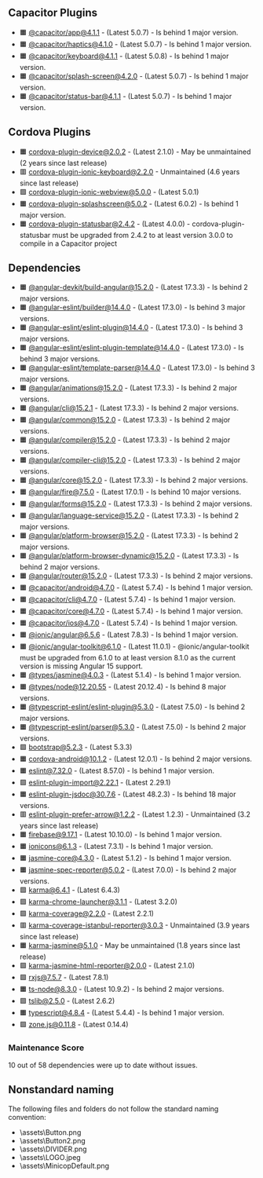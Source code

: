 ## Capacitor Plugins

- 🟧 [@capacitor/app@4.1.1](https://github.com/ionic-team/capacitor-plugins.git) - (Latest 5.0.7) - Is behind 1 major version.
- 🟧 [@capacitor/haptics@4.1.0](https://github.com/ionic-team/capacitor-plugins.git) - (Latest 5.0.7) - Is behind 1 major version.
- 🟧 [@capacitor/keyboard@4.1.1](https://github.com/ionic-team/capacitor-plugins.git) - (Latest 5.0.8) - Is behind 1 major version.
- 🟧 [@capacitor/splash-screen@4.2.0](https://github.com/ionic-team/capacitor-plugins.git) - (Latest 5.0.7) - Is behind 1 major version.
- 🟧 [@capacitor/status-bar@4.1.1](https://github.com/ionic-team/capacitor-plugins.git) - (Latest 5.0.7) - Is behind 1 major version.
## Cordova Plugins

- 🟧 cordova-plugin-device@2.0.2 - (Latest 2.1.0) - May be unmaintained (2 years since last release)
- 🟥 [cordova-plugin-ionic-keyboard@2.2.0](https://github.com/ionic-team/cordova-plugin-ionic-keyboard.git) - Unmaintained (4.6 years since last release)
- 🟩 [cordova-plugin-ionic-webview@5.0.0](https://github.com/ionic-team/cordova-plugin-ionic-webview.git) - (Latest 5.0.1)
- 🟧 [cordova-plugin-splashscreen@5.0.2](https://github.com/apache/cordova-plugin-splashscreen.git) - (Latest 6.0.2) - Is behind 1 major version.
- 🟧 [cordova-plugin-statusbar@2.4.2](https://github.com/apache/cordova-plugin-statusbar.git) - (Latest 4.0.0) - cordova-plugin-statusbar must be upgraded from 2.4.2 to at least version 3.0.0 to compile in a Capacitor project
## Dependencies

- 🟧 [@angular-devkit/build-angular@15.2.0](https://github.com/angular/angular-cli.git) - (Latest 17.3.3) - Is behind 2 major versions.
- 🟧 [@angular-eslint/builder@14.4.0](https://github.com/angular-eslint/angular-eslint.git) - (Latest 17.3.0) - Is behind 3 major versions.
- 🟧 [@angular-eslint/eslint-plugin@14.4.0](https://github.com/angular-eslint/angular-eslint.git) - (Latest 17.3.0) - Is behind 3 major versions.
- 🟧 [@angular-eslint/eslint-plugin-template@14.4.0](https://github.com/angular-eslint/angular-eslint.git) - (Latest 17.3.0) - Is behind 3 major versions.
- 🟧 [@angular-eslint/template-parser@14.4.0](https://github.com/angular-eslint/angular-eslint.git) - (Latest 17.3.0) - Is behind 3 major versions.
- 🟧 [@angular/animations@15.2.0](https://github.com/angular/angular.git) - (Latest 17.3.3) - Is behind 2 major versions.
- 🟧 [@angular/cli@15.2.1](https://github.com/angular/angular-cli.git) - (Latest 17.3.3) - Is behind 2 major versions.
- 🟧 [@angular/common@15.2.0](https://github.com/angular/angular.git) - (Latest 17.3.3) - Is behind 2 major versions.
- 🟧 [@angular/compiler@15.2.0](https://github.com/angular/angular.git) - (Latest 17.3.3) - Is behind 2 major versions.
- 🟧 [@angular/compiler-cli@15.2.0](https://github.com/angular/angular.git) - (Latest 17.3.3) - Is behind 2 major versions.
- 🟧 [@angular/core@15.2.0](https://github.com/angular/angular.git) - (Latest 17.3.3) - Is behind 2 major versions.
- 🟧 [@angular/fire@7.5.0](https://github.com/angular/angularfire.git) - (Latest 17.0.1) - Is behind 10 major versions.
- 🟧 [@angular/forms@15.2.0](https://github.com/angular/angular.git) - (Latest 17.3.3) - Is behind 2 major versions.
- 🟧 [@angular/language-service@15.2.0](https://github.com/angular/angular.git) - (Latest 17.3.3) - Is behind 2 major versions.
- 🟧 [@angular/platform-browser@15.2.0](https://github.com/angular/angular.git) - (Latest 17.3.3) - Is behind 2 major versions.
- 🟧 [@angular/platform-browser-dynamic@15.2.0](https://github.com/angular/angular.git) - (Latest 17.3.3) - Is behind 2 major versions.
- 🟧 [@angular/router@15.2.0](https://github.com/angular/angular.git) - (Latest 17.3.3) - Is behind 2 major versions.
- 🟧 [@capacitor/android@4.7.0](https://github.com/ionic-team/capacitor.git) - (Latest 5.7.4) - Is behind 1 major version.
- 🟧 [@capacitor/cli@4.7.0](https://github.com/ionic-team/capacitor.git) - (Latest 5.7.4) - Is behind 1 major version.
- 🟧 [@capacitor/core@4.7.0](https://github.com/ionic-team/capacitor.git) - (Latest 5.7.4) - Is behind 1 major version.
- 🟧 [@capacitor/ios@4.7.0](https://github.com/ionic-team/capacitor.git) - (Latest 5.7.4) - Is behind 1 major version.
- 🟧 [@ionic/angular@6.5.6](https://github.com/ionic-team/ionic-framework.git) - (Latest 7.8.3) - Is behind 1 major version.
- 🟧 [@ionic/angular-toolkit@6.1.0](https://github.com/ionic-team/angular-toolkit.git) - (Latest 11.0.1) - @ionic/angular-toolkit must be upgraded from 6.1.0 to at least version 8.1.0 as the current version is missing Angular 15 support.
- 🟧 [@types/jasmine@4.0.3](https://github.com/DefinitelyTyped/DefinitelyTyped.git) - (Latest 5.1.4) - Is behind 1 major version.
- 🟧 [@types/node@12.20.55](https://github.com/DefinitelyTyped/DefinitelyTyped.git) - (Latest 20.12.4) - Is behind 8 major versions.
- 🟧 [@typescript-eslint/eslint-plugin@5.3.0](https://github.com/typescript-eslint/typescript-eslint.git) - (Latest 7.5.0) - Is behind 2 major versions.
- 🟧 [@typescript-eslint/parser@5.3.0](https://github.com/typescript-eslint/typescript-eslint.git) - (Latest 7.5.0) - Is behind 2 major versions.
- 🟩 [bootstrap@5.2.3](https://github.com/twbs/bootstrap.git) - (Latest 5.3.3)
- 🟧 [cordova-android@10.1.2](https://github.com/apache/cordova-android.git) - (Latest 12.0.1) - Is behind 2 major versions.
- 🟧 [eslint@7.32.0](https://github.com/eslint/eslint.git) - (Latest 8.57.0) - Is behind 1 major version.
- 🟩 [eslint-plugin-import@2.22.1](https://github.com/import-js/eslint-plugin-import.git) - (Latest 2.29.1)
- 🟧 [eslint-plugin-jsdoc@30.7.6](https://github.com/gajus/eslint-plugin-jsdoc.git) - (Latest 48.2.3) - Is behind 18 major versions.
- 🟥 [eslint-plugin-prefer-arrow@1.2.2](https://github.com/TristonJ/eslint-plugin-prefer-arrow.git) - (Latest 1.2.3) - Unmaintained (3.2 years since last release)
- 🟧 [firebase@9.17.1](https://github.com/firebase/firebase-js-sdk.git) - (Latest 10.10.0) - Is behind 1 major version.
- 🟧 [ionicons@6.1.3](https://github.com/ionic-team/ionicons.git) - (Latest 7.3.1) - Is behind 1 major version.
- 🟧 [jasmine-core@4.3.0](https://github.com/jasmine/jasmine.git) - (Latest 5.1.2) - Is behind 1 major version.
- 🟧 [jasmine-spec-reporter@5.0.2](https://github.com/bcaudan/jasmine-spec-reporter.git) - (Latest 7.0.0) - Is behind 2 major versions.
- 🟩 [karma@6.4.1](https://github.com/karma-runner/karma.git) - (Latest 6.4.3)
- 🟩 [karma-chrome-launcher@3.1.1](https://github.com/karma-runner/karma-chrome-launcher.git) - (Latest 3.2.0)
- 🟩 [karma-coverage@2.2.0](https://github.com/karma-runner/karma-coverage.git) - (Latest 2.2.1)
- 🟥 [karma-coverage-istanbul-reporter@3.0.3](https://github.com/mattlewis92/karma-coverage-istanbul-reporter.git) - Unmaintained (3.9 years since last release)
- 🟧 [karma-jasmine@5.1.0](https://github.com/karma-runner/karma-jasmine.git) - May be unmaintained (1.8 years since last release)
- 🟩 [karma-jasmine-html-reporter@2.0.0](https://github.com/dfederm/karma-jasmine-html-reporter.git) - (Latest 2.1.0)
- 🟩 [rxjs@7.5.7](https://github.com/reactivex/rxjs.git) - (Latest 7.8.1)
- 🟧 [ts-node@8.3.0](https://github.com/TypeStrong/ts-node.git) - (Latest 10.9.2) - Is behind 2 major versions.
- 🟩 [tslib@2.5.0](https://github.com/Microsoft/tslib.git) - (Latest 2.6.2)
- 🟧 [typescript@4.8.4](https://github.com/Microsoft/TypeScript.git) - (Latest 5.4.4) - Is behind 1 major version.
- 🟩 [zone.js@0.11.8](https://github.com/angular/angular.git) - (Latest 0.14.4)
### Maintenance Score
10 out of 58 dependencies were up to date without issues.



## Nonstandard naming
The following files and folders do not follow the standard naming convention:

- \assets\Button.png
- \assets\Button2.png
- \assets\DIVIDER.png
- \assets\LOGO.jpeg
- \assets\MinicopDefault.png
